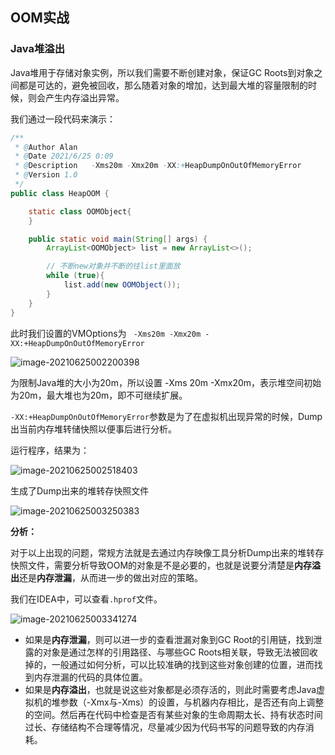 ## OOM实战

### Java堆溢出

Java堆用于存储对象实例，所以我们需要不断创建对象，保证GC Roots到对象之间都是可达的，避免被回收，那么随着对象的增加，达到最大堆的容量限制的时候，则会产生内存溢出异常。

我们通过一段代码来演示：

```java
/**
 * @Author Alan
 * @Date 2021/6/25 0:09
 * @Description   -Xms20m -Xmx20m -XX:+HeapDumpOnOutOfMemoryError
 * @Version 1.0
 */
public class HeapOOM {

    static class OOMObject{
    }

    public static void main(String[] args) {
        ArrayList<OOMObject> list = new ArrayList<>();

        // 不断new对象并不断的往list里面放
        while (true){
            list.add(new OOMObject());
        }
    }
}
```

此时我们设置的VMOptions为 ` -Xms20m -Xmx20m -XX:+HeapDumpOnOutOfMemoryError`

![image-20210625002200398](https://gitee.com/lgaaip/img/raw/master/image-20210625002200398.png)

为限制Java堆的大小为20m，所以设置 -Xms 20m -Xmx20m，表示堆空间初始为20m，最大堆也为20m，即不可继续扩展。

`-XX:+HeapDumpOnOutOfMemoryError`参数是为了在虚拟机出现异常的时候，Dump出当前内存堆转储快照以便事后进行分析。

运行程序，结果为：

![image-20210625002518403](https://gitee.com/lgaaip/img/raw/master/image-20210625002518403.png)

生成了Dump出来的堆转存快照文件

![image-20210625003250383](https://gitee.com/lgaaip/img/raw/master/image-20210625003250383.png)

**分析：**

对于以上出现的问题，常规方法就是去通过内存映像工具分析Dump出来的堆转存快照文件，需要分析导致OOM的对象是不是必要的，也就是说要分清楚是**内存溢出**还是**内存泄漏**，从而进一步的做出对应的策略。

我们在IDEA中，可以查看`.hprof`文件。

![image-20210625003341274](https://gitee.com/lgaaip/img/raw/master/image-20210625003341274.png)

- 如果是**内存泄漏**，则可以进一步的查看泄漏对象到GC Root的引用链，找到泄露的对象是通过怎样的引用路径、与哪些GC Roots相关联，导致无法被回收掉的，一般通过如何分析，可以比较准确的找到这些对象创建的位置，进而找到内存泄漏的代码的具体位置。
- 如果是**内存溢出**，也就是说这些对象都是必须存活的，则此时需要考虑Java虚拟机的堆参数（-Xmx与-Xms）的设置，与机器内存相比，是否还有向上调整的空间。然后再在代码中检查是否有某些对象的生命周期太长、持有状态时间过长、存储结构不合理等情况，尽量减少因为代码书写的问题导致的内存消耗。

